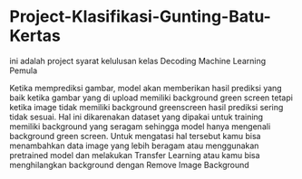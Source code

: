 # Project-Klasifikasi-Gunting-Batu-Kertas
ini adalah project syarat kelulusan kelas Decoding  Machine Learning Pemula 
<p> Ketika memprediksi gambar, model akan memberikan hasil prediksi yang baik ketika gambar yang di upload memiliki background green screen tetapi ketika image tidak memiliki background greenscreen hasil prediksi sering tidak sesuai.
Hal ini dikarenakan dataset yang dipakai untuk training memiliki background yang seragam sehingga model hanya mengenali background green screen. Untuk mengatasi hal tersebut kamu bisa menambahkan data image yang lebih beragam atau menggunakan pretrained model dan melakukan Transfer Learning atau kamu bisa menghilangkan background dengan Remove Image Background</p>
